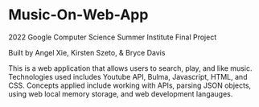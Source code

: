 # Music-On-Web-App

2022 Google Computer Science Summer Institute Final Project

Built by Angel Xie, Kirsten Szeto, & Bryce Davis

This is a web application that allows users to search, play, and like music. Technologies used includes Youtube API, Bulma, Javascript, HTML, and CSS. Concepts applied include working with APIs, parsing JSON objects, using web local memory storage, and web development langauges.

